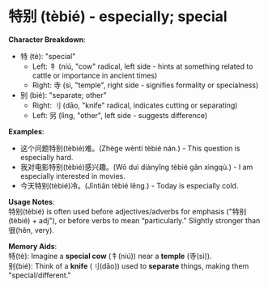 # **特别 (tèbié) - especially; special**

**Character Breakdown**:  
- 特 (tè): "special"
  - Left: 牜 (niú, "cow" radical, left side - hints at something related to cattle or importance in ancient times)
  - Right: 寺 (sì, "temple", right side - signifies formality or specialness)  
- 别 (bié): "separate; other"
  - Right: 刂 (dāo, "knife" radical, indicates cutting or separating)
  - Left: 另 (lìng, "other", left side - suggests difference)

**Examples**:  
- 这个问题特别(tèbié)难。(Zhège wèntí tèbié nán.) - This question is especially hard.  
- 我对电影特别(tèbié)感兴趣。(Wǒ duì diànyǐng tèbié gǎn xìngqù.) - I am especially interested in movies.  
- 今天特别(tèbié)冷。(Jīntiān tèbié lěng.) - Today is especially cold.

**Usage Notes**:  
特别(tèbié) is often used before adjectives/adverbs for emphasis ("特别(tèbié) + adj"), or before verbs to mean “particularly.” Slightly stronger than 很(hěn, very).

**Memory Aids**:  
特(tè): Imagine a **special cow** (牜(niú)) near a **temple** (寺(sì)).  
别(bié): Think of a **knife** (刂(dāo)) used to **separate** things, making them "special/different."